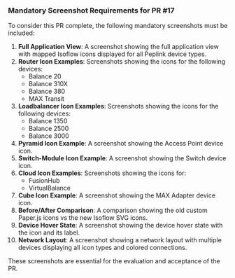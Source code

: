 ### Mandatory Screenshot Requirements for PR #17

To consider this PR complete, the following mandatory screenshots must be included:

1. **Full Application View**: A screenshot showing the full application view with mapped Isoflow icons displayed for all Peplink device types.
2. **Router Icon Examples**: Screenshots showing the icons for the following devices:
   - Balance 20
   - Balance 310X
   - Balance 380
   - MAX Transit
3. **Loadbalancer Icon Examples**: Screenshots showing the icons for the following devices:
   - Balance 1350
   - Balance 2500
   - Balance 3000
4. **Pyramid Icon Example**: A screenshot showing the Access Point device icon.
5. **Switch-Module Icon Example**: A screenshot showing the Switch device icon.
6. **Cloud Icon Examples**: Screenshots showing the icons for:
   - FusionHub
   - VirtualBalance
7. **Cube Icon Example**: A screenshot showing the MAX Adapter device icon.
8. **Before/After Comparison**: A comparison showing the old custom Paper.js icons vs the new Isoflow SVG icons.
9. **Device Hover State**: A screenshot showing the device hover state with the icon and its label.
10. **Network Layout**: A screenshot showing a network layout with multiple devices displaying all icon types and colored connections.

These screenshots are essential for the evaluation and acceptance of the PR.